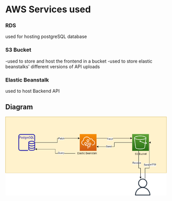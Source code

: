 # AWS Services used

### RDS

used for hosting postgreSQL database

### S3 Bucket

-used to store and host the frontend in a bucket
-used to store elastic beanstalks' different versions of API uploads

### Elastic Beanstalk

used to host Backend API

## Diagram

![Screenshot](infrastructure%20overview.png)
